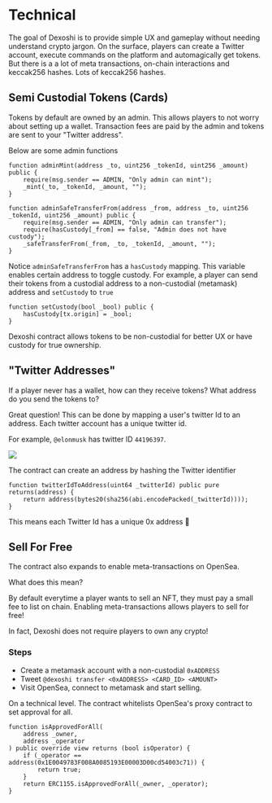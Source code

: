 # Technical

The goal of Dexoshi is to provide simple UX and gameplay without needing understand crypto jargon. On the surface, players can create a Twitter account, execute commands on the platform and automagically get tokens. But there is a a lot of meta transactions, on-chain interactions and keccak256 hashes. Lots of keccak256 hashes.

## Semi Custodial Tokens (Cards)

Tokens by default are owned by an admin. This allows players to not worry about setting up a wallet. Transaction fees are paid by the admin and tokens are sent to your "Twitter address".

Below are some admin functions

```solidity
function adminMint(address _to, uint256 _tokenId, uint256 _amount) public {
    require(msg.sender == ADMIN, "Only admin can mint");
    _mint(_to, _tokenId, _amount, "");
}
```

```solidity
function adminSafeTransferFrom(address _from, address _to, uint256 _tokenId, uint256 _amount) public {
    require(msg.sender == ADMIN, "Only admin can transfer");
    require(hasCustody[_from] == false, "Admin does not have custody");
    _safeTransferFrom(_from, _to, _tokenId, _amount, "");
}
```

Notice `adminSafeTransferFrom` has a `hasCustody` mapping. This variable enables certain address to toggle custody. For example, a player can send their tokens from a custodial address to a non-custodial (metamask) address and `setCustody` to `true`

```solidity
function setCustody(bool _bool) public {
    hasCustody[tx.origin] = _bool;
}
```

Dexoshi contract allows tokens to be non-custodial for better UX or have custody for true ownership.

## "Twitter Addresses"

If a player never has a wallet, how can they receive tokens? What address do you send the tokens to?

Great question! This can be done by mapping a user's twitter Id to an address. Each twitter account has a unique twitter id.

For example, `@elonmusk` has twitter ID `44196397`.

![](https://user-images.githubusercontent.com/19412160/210456096-f5ffd607-bf93-4cc6-8861-fbe80de63904.png)

The contract can create an address by hashing the Twitter identifier

```solidity
function twitterIdToAddress(uint64 _twitterId) public pure returns(address) {
    return address(bytes20(sha256(abi.encodePacked(_twitterId))));
}
```

This means each Twitter Id has a unique 0x address :tada:

## Sell For Free

The contract also expands to enable meta-transactions on OpenSea.

What does this mean?

By default everytime a player wants to sell an NFT, they must pay a small fee to list on chain. Enabling meta-transactions allows players to sell for free!

In fact, Dexoshi does not require players to own any crypto!

### Steps

* Create a metamask account with a non-custodial `0xADDRESS`
* Tweet `@dexoshi transfer <0xADDRESS> <CARD_ID> <AMOUNT>`
* Visit OpenSea, connect to metamask and start selling.

On a technical level. The contract whitelists OpenSea's proxy contract to set approval for all.

```solidity
function isApprovedForAll(
    address _owner,
    address _operator
) public override view returns (bool isOperator) {
    if (_operator == address(0x1E0049783F008A0085193E00003D00cd54003c71)) {
        return true;
    }
    return ERC1155.isApprovedForAll(_owner, _operator);
}
```
